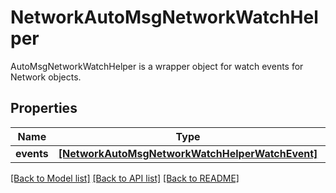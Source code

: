 # NetworkAutoMsgNetworkWatchHelper

AutoMsgNetworkWatchHelper is a wrapper object for watch events for Network objects.
## Properties
Name | Type | Description | Notes
------------ | ------------- | ------------- | -------------
**events** | [**[NetworkAutoMsgNetworkWatchHelperWatchEvent]**](NetworkAutoMsgNetworkWatchHelperWatchEvent.md) |  | [optional] 

[[Back to Model list]](../README.md#documentation-for-models) [[Back to API list]](../README.md#documentation-for-api-endpoints) [[Back to README]](../README.md)


